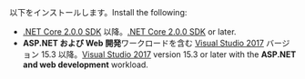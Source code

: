 <span data-ttu-id="8c3de-101">以下をインストールします。</span><span class="sxs-lookup"><span data-stu-id="8c3de-101">Install the following:</span></span>

* <span data-ttu-id="8c3de-102">[.NET Core 2.0.0 SDK](https://www.microsoft.com/net/core) 以降。</span><span class="sxs-lookup"><span data-stu-id="8c3de-102">[.NET Core 2.0.0 SDK](https://www.microsoft.com/net/core) or later.</span></span>
* <span data-ttu-id="8c3de-103">**ASP.NET および Web 開発**ワークロードを含む [Visual Studio 2017](https://www.visualstudio.com/downloads/) バージョン 15.3 以降。</span><span class="sxs-lookup"><span data-stu-id="8c3de-103">[Visual Studio 2017](https://www.visualstudio.com/downloads/) version 15.3 or later with the **ASP.NET and web development** workload.</span></span>
